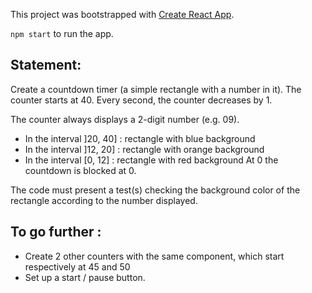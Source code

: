 This project was bootstrapped with [Create React App](https://github.com/facebook/create-react-app).


`npm start` to run the app.

## Statement:

Create a countdown timer (a simple rectangle with a number in it).
The counter starts at 40.
Every second, the counter decreases by 1.

The counter always displays a 2-digit number (e.g. 09).
- In the interval ]20, 40] : rectangle with blue background
- In the interval ]12, 20] : rectangle with orange background
- In the interval [0, 12] : rectangle with red background
At 0 the countdown is blocked at 0.

The code must present a test(s) checking the background color of the rectangle according to the
number displayed.

## To go further :
- Create 2 other counters with the same component, which start respectively at 45 and 50
- Set up a start / pause button.
